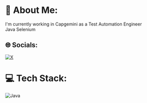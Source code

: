 # 💫 About Me:
I'm currently working in Capgemini as a Test Automation Engineer<br>Java Selenium<br>


## 🌐 Socials:
[![X](https://img.shields.io/badge/X-black.svg?logo=X&logoColor=white)](https://x.com/lii4eee) 

# 💻 Tech Stack:
![Java](https://img.shields.io/badge/java-%23ED8B00.svg?style=for-the-badge&logo=openjdk&logoColor=white)
